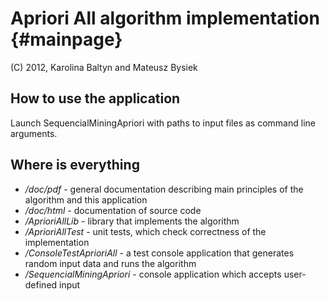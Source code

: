 Apriori All algorithm implementation {#mainpage}
====================================

(C) 2012, Karolina Baltyn and Mateusz Bysiek

How to use the application
--------------------------

Launch SequencialMiningApriori with paths to input files as command line arguments.


Where is everything
-------------------

* */doc/pdf* - general documentation describing main principles of the algorithm and this application
* */doc/html* - documentation of source code
* */AprioriAllLib* - library that implements the algorithm
* */AprioriAllTest* - unit tests, which check correctness of the implementation
* */ConsoleTestAprioriAll* - a test console application that generates random input data and runs the algorithm
* */SequencialMiningApriori* - console application which accepts user-defined input
